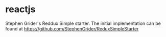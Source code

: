 # reactjs
Stephen Grider's Reddux Simple starter. 
The initial implementation can be found at https://github.com/StephenGrider/ReduxSimpleStarter
